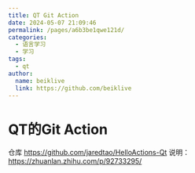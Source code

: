 ```yaml
---
title: QT Git Action
date: 2024-05-07 21:09:46
permalink: /pages/a6b3be1qwe121d/
categories:
  - 语言学习
  - 学习
tags:
  - qt
author:
  name: beiklive
  link: https://github.com/beiklive
---
```

# QT的Git Action

仓库 https://github.com/jaredtao/HelloActions-Qt
说明： https://zhuanlan.zhihu.com/p/92733295/